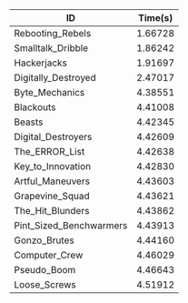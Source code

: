|ID|Time(s)|
|-|-|
|Rebooting_Rebels|1.66728|
|Smalltalk_Dribble|1.86242|
|Hackerjacks|1.91697|
|Digitally_Destroyed|2.47017|
|Byte_Mechanics|4.38551|
|Blackouts|4.41008|
|Beasts|4.42345|
|Digital_Destroyers|4.42609|
|The_ERROR_List|4.42638|
|Key_to_Innovation|4.42830|
|Artful_Maneuvers|4.43603|
|Grapevine_Squad|4.43621|
|The_Hit_Blunders|4.43862|
|Pint_Sized_Benchwarmers|4.43913|
|Gonzo_Brutes|4.44160|
|Computer_Crew|4.46029|
|Pseudo_Boom|4.46643|
|Loose_Screws|4.51912|
